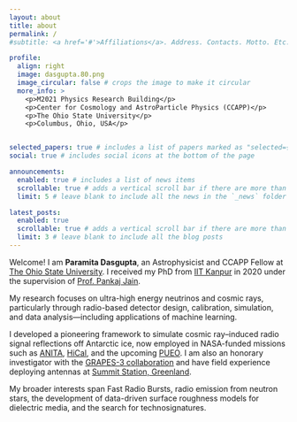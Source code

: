 ```yaml
---
layout: about
title: about
permalink: /
#subtitle: <a href='#'>Affiliations</a>. Address. Contacts. Motto. Etc.

profile:
  align: right
  image: dasgupta.80.png
  image_circular: false # crops the image to make it circular
  more_info: >
    <p>M2021 Physics Research Building</p>
    <p>Center for Cosmology and AstroParticle Physics (CCAPP)</p>
    <p>The Ohio State University</p>
    <p>Columbus, Ohio, USA</p>


selected_papers: true # includes a list of papers marked as "selected={true}"
social: true # includes social icons at the bottom of the page

announcements:
  enabled: true # includes a list of news items
  scrollable: true # adds a vertical scroll bar if there are more than 3 news items
  limit: 5 # leave blank to include all the news in the `_news` folder

latest_posts:
  enabled: true
  scrollable: true # adds a vertical scroll bar if there are more than 3 new posts items
  limit: 3 # leave blank to include all the blog posts
---
```

Welcome! I am **Paramita Dasgupta**, an Astrophysicist and CCAPP Fellow at [The Ohio State University](https://ccapp.osu.edu/people/dasgupta.80). I received my PhD from [IIT Kanpur](https://www.iitk.ac.in) in 2020 under the supervision of [Prof. Pankaj Jain](https://home.iitk.ac.in/~pkjain/home.html).  

My research focuses on ultra-high energy neutrinos and cosmic rays, particularly through radio-based detector design, calibration, simulation, and data analysis—including applications of machine learning.  

I developed a pioneering framework to simulate cosmic ray–induced radio signal reflections off Antarctic ice, now employed in NASA-funded missions such as [ANITA](https://anita.bartol.udel.edu/), [HiCal](https://www.phys.hawaii.edu/~anita/hical.html), and the upcoming [PUEO](https://pueo.ps.uci.edu/). I am also an honorary investigator with the [GRAPES-3 collaboration](https://www.tifr.res.in/~grapes/) and have field experience deploying antennas at [Summit Station, Greenland](https://www.geosummit.org/).  

My broader interests span Fast Radio Bursts, radio emission from neutron stars, the development of data-driven surface roughness models for dielectric media, and the search for technosignatures.

